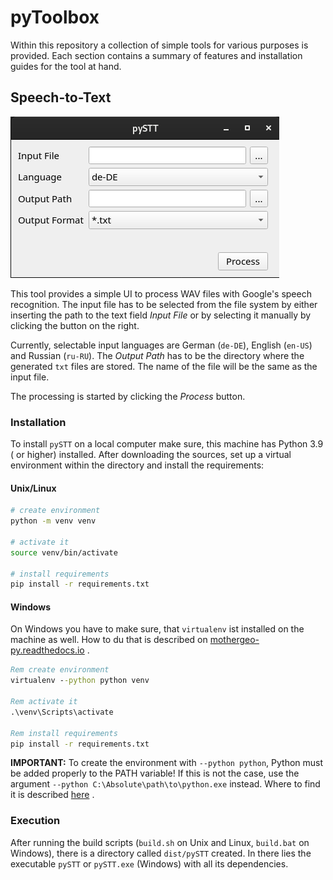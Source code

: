 # pyToolbox

Within this repository a collection of simple tools for various purposes is
provided. Each section contains a summary of features and installation guides
for the tool at hand.

## Speech-to-Text

![view.png](img/view.png)

This tool provides a simple UI to process WAV files with Google's speech
recognition. The input file has to be selected from the file system by either
inserting the path to the text field _Input File_ or by selecting it manually by
clicking the button on the right.

Currently, selectable input languages are German (`de-DE`), English (`en-US`)
and Russian (`ru-RU`). The _Output Path_ has to be the directory where the
generated `txt` files are stored. The name of the file will be the same as the
input file.

The processing is started by clicking the _Process_ button.

### Installation

To install `pySTT` on a local computer make sure, this machine has Python 3.9 (
or higher) installed. After downloading the sources, set up a virtual
environment within the directory and install the requirements:

#### Unix/Linux

```sh
# create environment
python -m venv venv

# activate it
source venv/bin/activate

# install requirements
pip install -r requirements.txt
```

#### Windows

On Windows you have to make sure, that `virtualenv` ist installed on the machine
as well. How to du that is described
on [mothergeo-py.readthedocs.io](https://mothergeo-py.readthedocs.io/en/latest/development/how-to/venv-win.html#install-virtualenv)
.

```bat
Rem create environment
virtualenv --python python venv

Rem activate it
.\venv\Scripts\activate

Rem install requirements
pip install -r requirements.txt
```

**IMPORTANT:** To create the environment with `--python python`, Python must be
added properly to the PATH variable! If this is not the case, use the
argument `--python C:\Absolute\path\to\python.exe` instead. Where to find it is
described [here](https://mothergeo-py.readthedocs.io/en/latest/development/how-to/venv-win.html#where-s-my-python)
.

### Execution

After running the build scripts (`build.sh` on Unix and Linux, `build.bat`
on Windows), there is a directory called `dist/pySTT` created. In there lies the
executable `pySTT` or `pySTT.exe` (Windows) with all its dependencies.